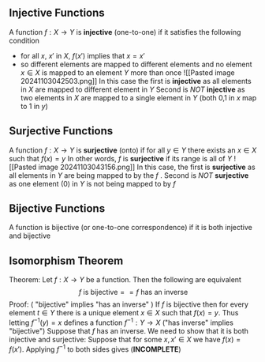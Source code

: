 ## Injective Functions
A function $f:X\to Y$ is **injective** (one-to-one) if it satisfies the following condition
- for all $x$, $x'$ in $X$, $f(x')$ implies that $x = x'$
- so different elements are mapped to different elements and no element  $x \in X$ is mapped to an element $Y$ more than once
![[Pasted image 20241103042503.png]]
In this case the first is **injective** as all elements in $X$ are mapped to different element in $Y$
Second is *NOT* **injective** as two elements in $X$ are mapped to a single element in $Y$ (both 0,1 in $x$ map to 1 in $y$)
## Surjective Functions
A function $f: X\to Y$ is **surjective** (onto) if for all $y \in Y$ there exists an $x \in X$ such that $f(x) = y$
In other words, $f$ is **surjective** if its range is all of $Y$
![[Pasted image 20241103043156.png]]
In this case, the first is **surjective** as all elements in $Y$ are being mapped to by the $f$ .
Second is *NOT* **surjective** as one element (0) in $Y$ is not being mapped to by $f$
## Bijective Functions
A function is bijective (or one-to-one correspondence) if it is both injective and bijective

## Isomorphism Theorem
Theorem: Let $f:X\to Y$ be a function. Then the following are equivalent
$$
f ~\text{is bijective} == f~\text{has an inverse}
$$
Proof:
	( "bijective" implies "has an inverse" )
		If $f$ is bijective then for every element $t \in Y$ there is a unique element $x \in X$ such that $f(x)=y$. Thus letting $f^{-1}(y)=x$ defines a function $f^{-1}:Y\to X$
	("has inverse" implies "bijective")
		Suppose that $f$ has an inverse. We need to show that it is both injective and surjective:
			Suppose that for some $x,x' \in X$ we have $f(x)=f(x')$. Applying $f^{-1}$ to both sides gives 
(**INCOMPLETE**)
